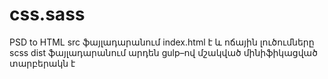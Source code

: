# css.sass
PSD to HTML
src ֆայլադարանում index.html է և ոճային լուծումները scss 
dist ֆայլադարանում արդեն gulp–ով մշակված մինիֆիկացված տարբերակն է
